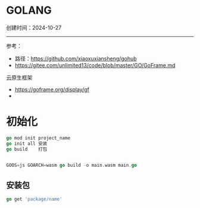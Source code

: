 # GOLANG

创建时间：2024-10-27

------

参考：

+ 路径：https://github.com/xiaoxuxiansheng/gohub
+ https://gitee.com/unlimited13/code/blob/master/GO/GoFrame.md

云原生框架

+ https://goframe.org/display/gf
+ 

# 初始化

```go
go mod init project_name
go init all 安装
go build	打包


GOOS=js GOARCH=wasm go build -o main.wasm main.go
```



## 安装包

```go
go get 'package/name'
```

